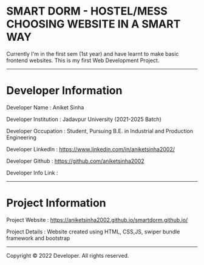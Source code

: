 # SMART DORM - HOSTEL/MESS CHOOSING WEBSITE IN A SMART WAY

Currently I'm in the first sem (1st year) and have learnt to make basic frontend websites. 
This is my first Web Development Project.
__________________________________________________________________________________________________________________________

# Developer Information

Developer Name : Aniket Sinha

Developer Institution : Jadavpur University (2021-2025 Batch)

Developer Occupation : Student, Pursuing B.E. in Industrial and Production Engineering

Developer LinkedIn :  https://www.linkedin.com/in/aniketsinha2002/

Developer Github : https://github.com/aniketsinha2002

Developer Info Link : 

_____________________________________________________________________________________________________________________________

# Project Information

Project Website : https://aniketsinha2002.github.io/smartdorm.github.io/

Project Details : Website created using HTML, CSS,JS, swiper bundle framework and bootstrap
________________________________________________________________________________________________________________________________

Copyright © 2022 Developer. All rights reserved.
